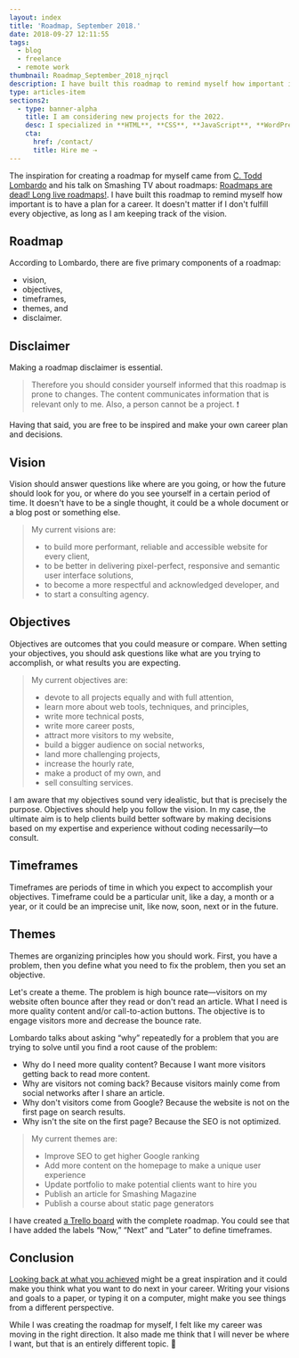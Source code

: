 ```yaml
---
layout: index
title: 'Roadmap, September 2018.'
date: 2018-09-27 12:11:55
tags:
  - blog
  - freelance
  - remote work
thumbnail: Roadmap_September_2018_njrqcl
description: I have built this roadmap to remind myself how important is to have a plan for a career. It doesn't matter if I don't fulfill every objective, as long as I am keeping track of the vision.
type: articles-item
sections2:
  - type: banner-alpha
    title: I am considering new projects for the 2022.
    desc: I specialized in **HTML**, **CSS**, **JavaScript**, **WordPress**, **Shopify**, and **JAMstack** technologies.
    cta:
      href: /contact/
      title: Hire me ⇢
---
```


The inspiration for creating a roadmap for myself came from [C. Todd Lombardo] and his talk on Smashing TV about roadmaps: [Roadmaps are dead! Long live roadmaps!]. I have built this roadmap to remind myself how important is to have a plan for a career. It doesn't matter if I don't fulfill every objective, as long as I am keeping track of the vision.

<!-- more -->
## Roadmap

According to Lombardo, there are five primary components of a roadmap:

- vision,
- objectives,
- timeframes,
- themes, and
- disclaimer.

## Disclaimer

Making a roadmap disclaimer is essential.

>Therefore you should consider yourself informed that this roadmap is prone to changes. The content communicates information that is relevant only to me. Also, a person cannot be a project. ❗

Having that said, you are free to be inspired and make your own career plan and decisions.

## Vision

Vision should answer questions like where are you going, or how the future should look for you, or where do you see yourself in a certain period of time.  It doesn't have to be a single thought, it could be a whole document or a blog post or something else.

> My current visions are:
>
> - to build more performant, reliable and accessible website for every client,
> - to be better in delivering pixel-perfect, responsive and semantic user interface solutions,
> - to become a more respectful and acknowledged developer, and
> - to start a consulting agency.

## Objectives

Objectives are outcomes that you could measure or compare. When setting your objectives, you should ask questions like what are you trying to accomplish, or what results you are expecting.

> My current objectives are:
>
> - devote to all projects equally and with full attention,
> - learn more about web tools, techniques, and principles,
> - write more technical posts,
> - write more career posts,
> - attract more visitors to my website,
> - build a bigger audience on social networks,
> - land more challenging projects,
> - increase the hourly rate,
> - make a product of my own, and
> - sell consulting services.

I am aware that my objectives sound very idealistic, but that is precisely the purpose. Objectives should help you follow the vision. In my case, the ultimate aim is to help clients build better software by making decisions based on my expertise and experience without coding necessarily—to consult.

## Timeframes

Timeframes are periods of time in which you expect to accomplish your objectives. Timeframe could be a particular unit, like a day, a month or a year, or it could be an imprecise unit, like now, soon, next or in the future.

## Themes

Themes are organizing principles how you should work. First, you have a problem, then you define what you need to fix the problem, then you set an objective.

Let's create a theme. The problem is high bounce rate—visitors on my website often bounce after they read or don't read an article. What I need is more quality content and/or call-to-action buttons. The objective is to engage visitors more and decrease the bounce rate.

Lombardo talks about asking “why” repeatedly for a problem that you are trying to solve until you find a root cause of the problem:

- Why do I need more quality content? Because I want more visitors getting back to read more content.
- Why are visitors not coming back? Because visitors mainly come from social networks after I share an article.
- Why don't visitors come from Google? Because the website is not on the first page on search results.
- Why isn't the site on the first page? Because the SEO is not optimized.

> My current themes are:
>
> - Improve SEO to get higher Google ranking
> - Add more content on the homepage to make a unique user experience
> - Update portfolio to make potential clients want to hire you
> - Publish an article for Smashing Magazine
> - Publish a course about static page generators

I have created [a Trello board] with the complete roadmap. You could see that I have added the labels “Now,” “Next” and “Later” to define timeframes.

## Conclusion

[Looking back at what you achieved] might be a great inspiration and it could make you think what you want to do next in your career. Writing your visions and goals to a paper, or typing it on a computer, might make you see things from a different perspective.

While I was creating the roadmap for myself, I felt like my career was moving in the right direction. It also made me think that I will never be where I want, but that is an entirely different topic. 🤔


[C. Todd Lombardo]: https://twitter.com/iamctodd
[Roadmaps are dead! Long live roadmaps!]: https://speakerdeck.com/iamctodd/roadmaps-are-dead-long-live-roadmaps-mtpcon-2018
[a Trello board]: https://trello.com/b/wfVCNTic
[Looking back at what you achieved]: https://www.silvestar.codes/articles/my-first-year-of-freelancing/
